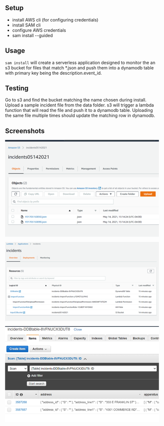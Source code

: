 ## Setup

- install AWS cli (for configuring credentials)
- install SAM cli
- configure AWS credentials
- sam install --guided

## Usage

`sam install` will create a serverless application designed to monitor the an s3 bucket for files that match \*.json and push them into a dynamodb table with primary key being the description.event_id.

## Testing

Go to s3 and find the bucket matching the name chosen during install. Upload a sample incident file from the data folder. s3 will trigger a lambda function that will read the file and push it to a dynamodb table. Uploading the same file multiple times should update the matching row in dynamodb.

## Screenshots

![s3](pics/Screenshot%202021-05-14%20131558.png)

![lambda application](pics/Screenshot%202021-05-14%20132043.png)

![dynamodb](pics/Screenshot%202021-05-14%20132158.png)
